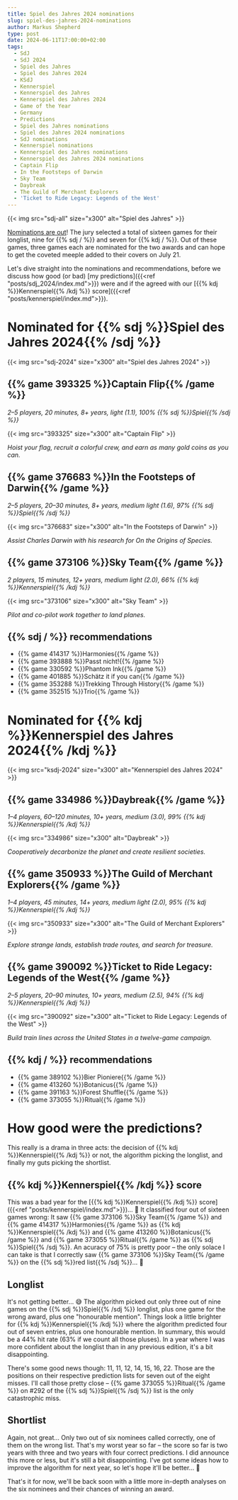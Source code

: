 ```yaml
---
title: Spiel des Jahres 2024 nominations
slug: spiel-des-jahres-2024-nominations
author: Markus Shepherd
type: post
date: 2024-06-11T17:00:00+02:00
tags:
  - SdJ
  - SdJ 2024
  - Spiel des Jahres
  - Spiel des Jahres 2024
  - KSdJ
  - Kennerspiel
  - Kennerspiel des Jahres
  - Kennerspiel des Jahres 2024
  - Game of the Year
  - Germany
  - Predictions
  - Spiel des Jahres nominations
  - Spiel des Jahres 2024 nominations
  - SdJ nominations
  - Kennerspiel nominations
  - Kennerspiel des Jahres nominations
  - Kennerspiel des Jahres 2024 nominations
  - Captain Flip
  - In the Footsteps of Darwin
  - Sky Team
  - Daybreak
  - The Guild of Merchant Explorers
  - 'Ticket to Ride Legacy: Legends of the West'
---
```


{{< img src="sdj-all" size="x300" alt="Spiel des Jahres" >}}

[Nominations are out](https://www.spiel-des-jahres.de/nominierte-spiele-2024.html)! The jury selected a total of sixteen games for their longlist, nine for {{% sdj / %}} and seven for {{% kdj / %}}. Out of these games, three games each are nominated for the two awards and can hope to get the coveted meeple added to their covers on July 21.

Let's dive straight into the nominations and recommendations, before we discuss how good (or bad) [my predictions]({{<ref "posts/sdj_2024/index.md">}}) were and if the agreed with our [{{% kdj %}}Kennerspiel{{% /kdj %}} score]({{<ref "posts/kennerspiel/index.md">}}).


# Nominated for {{% sdj %}}Spiel des Jahres 2024{{% /sdj %}}

{{< img src="sdj-2024" size="x300" alt="Spiel des Jahres 2024" >}}


## {{% game 393325 %}}Captain Flip{{% /game %}}

*2–5 players, 20 minutes, 8+ years, light (1.1), 100% {{% sdj %}}Spiel{{% /sdj %}}*

{{< img src="393325" size="x300" alt="Captain Flip" >}}

*Hoist your flag, recruit a colorful crew, and earn as many gold coins as you can.*


## {{% game 376683 %}}In the Footsteps of Darwin{{% /game %}}

*2–5 players, 20–30 minutes, 8+ years, medium light (1.6), 97% {{% sdj %}}Spiel{{% /sdj %}}*

{{< img src="376683" size="x300" alt="In the Footsteps of Darwin" >}}

*Assist Charles Darwin with his research for On the Origins of Species.*


## {{% game 373106 %}}Sky Team{{% /game %}}

*2 players, 15 minutes, 12+ years, medium light (2.0), 66% {{% kdj %}}Kennerspiel{{% /kdj %}}*

{{< img src="373106" size="x300" alt="Sky Team" >}}

*Pilot and co-pilot work together to land planes.*


## {{% sdj / %}} recommendations

* {{% game 414317 %}}Harmonies{{% /game %}}
* {{% game 393888 %}}Passt nicht!{{% /game %}}
* {{% game 330592 %}}Phantom Ink{{% /game %}}
* {{% game 401885 %}}Schätz it if you can{{% /game %}}
* {{% game 353288 %}}Trekking Through History{{% /game %}}
* {{% game 352515 %}}Trio{{% /game %}}


# Nominated for {{% kdj %}}Kennerspiel des Jahres 2024{{% /kdj %}}

{{< img src="ksdj-2024" size="x300" alt="Kennerspiel des Jahres 2024" >}}


## {{% game 334986 %}}Daybreak{{% /game %}}

*1–4 players, 60–120 minutes, 10+ years, medium (3.0), 99% {{% kdj %}}Kennerspiel{{% /kdj %}}*

{{< img src="334986" size="x300" alt="Daybreak" >}}

*Cooperatively decarbonize the planet and create resilient societies.*


## {{% game 350933 %}}The Guild of Merchant Explorers{{% /game %}}

*1–4 players, 45 minutes, 14+ years, medium light (2.0), 95% {{% kdj %}}Kennerspiel{{% /kdj %}}*

{{< img src="350933" size="x300" alt="The Guild of Merchant Explorers" >}}

*Explore strange lands, establish trade routes, and search for treasure.*


## {{% game 390092 %}}Ticket to Ride Legacy: Legends of the West{{% /game %}}

*2–5 players, 20–90 minutes, 10+ years, medium (2.5), 94% {{% kdj %}}Kennerspiel{{% /kdj %}}*

{{< img src="390092" size="x300" alt="Ticket to Ride Legacy: Legends of the West" >}}

*Build train lines across the United States in a twelve-game campaign.*


## {{% kdj / %}} recommendations

* {{% game 389102 %}}Bier Pioniere{{% /game %}}
* {{% game 413260 %}}Botanicus{{% /game %}}
* {{% game 391163 %}}Forest Shuffle{{% /game %}}
* {{% game 373055 %}}Ritual{{% /game %}}


# How good were the predictions?

This really is a drama in three acts: the decision of {{% kdj %}}Kennerspiel{{% /kdj %}} or not, the algorithm picking the longlist, and finally my guts picking the shortlist.


## {{% kdj %}}Kennerspiel{{% /kdj %}} score

This was a bad year for the [{{% kdj %}}Kennerspiel{{% /kdj %}} score]({{<ref "posts/kennerspiel/index.md">}})… 🙈 It classified four out of sixteen games wrong: It saw {{% game 373106 %}}Sky Team{{% /game %}} and {{% game 414317 %}}Harmonies{{% /game %}} as {{% kdj %}}Kennerspiel{{% /kdj %}} and {{% game 413260 %}}Botanicus{{% /game %}} and {{% game 373055 %}}Ritual{{% /game %}} as {{% sdj %}}Spiel{{% /sdj %}}. An acuracy of 75% is pretty poor – the only solace I can take is that I correctly saw {{% game 373106 %}}Sky Team{{% /game %}} on the {{% sdj %}}red list{{% /sdj %}}… 🤷


## Longlist

It's not getting better… 😅 The algorithm picked out only three out of nine games on the {{% sdj %}}Spiel{{% /sdj %}} longlist, plus one game for the wrong award, plus one "honourable mention". Things look a little brighter for {{% kdj %}}Kennerspiel{{% /kdj %}} where the algorithm predicted four out of seven entries, plus one honourable mention. In summary, this would be a 44% hit rate (63% if we count all those pluses). In a year where I was more confident about the longlist than in any previous edition, it's a bit disappointing.

There's some good news though: 11, 11, 12, 14, 15, 16, 22. Those are the positions on their respective prediction lists for seven out of the eight misses. I'll call those pretty close – {{% game 373055 %}}Ritual{{% /game %}} on #292 of the {{% sdj %}}Spiel{{% /sdj %}} list is the only catastrophic miss.


## Shortlist

Again, not great… Only two out of six nominees called correctly, one of them on the wrong list. That's my worst year so far – the score so far is two years with three and two years with four correct predictions. I did announce this more or less, but it's still a bit disappointing. I've got some ideas how to improve the algorithm for next year, so let's hope it'll be better… 🤞

That's it for now, we'll be back soon with a little more in-depth analyses on the six nominees and their chances of winning an award.
